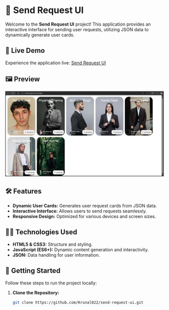 # 🚀 Send Request UI

Welcome to the **Send Request UI** project! This application provides an interactive interface for sending user requests, utilizing JSON data to dynamically generate user cards.

## 🌟 Live Demo

Experience the application live: [Send Request UI](https://send-request-ui.vercel.app/)

## 🖼️ Preview

![Send Request UI Preview](preview.png)

## 🛠️ Features

- **Dynamic User Cards:** Generates user request cards from JSON data.
- **Interactive Interface:** Allows users to send requests seamlessly.
- **Responsive Design:** Optimized for various devices and screen sizes.

## 🧑‍💻 Technologies Used

- **HTML5 & CSS3:** Structure and styling.
- **JavaScript (ES6+):** Dynamic content generation and interactivity.
- **JSON:** Data handling for user information.

## 🚀 Getting Started

Follow these steps to run the project locally:

1. **Clone the Repository:**
   ```bash
   git clone https://github.com/Krunal022/send-request-ui.git
  

